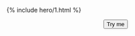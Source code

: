 ---
---
<style> .hero-1 .-title { font-weight:500;font-size:4rem; } </style>
{% include hero/1.html %}

<script>(function(w,i){
a=document.getElementsByName('color-scheme');
if(a){e=a[0]}
if(e){
  s=['light dark','light','dark'];x=0;
  c=e.getAttribute('content')||s[x];
  w[i]=function(){e.setAttribute('content',s[x++])}
}
})(window,'toggleTheme')</script>
<p align="center"><button onclick="toggleTheme()" title="Toggle Color Scheme (Light/Dark/Auto)">Try me</button></p>
